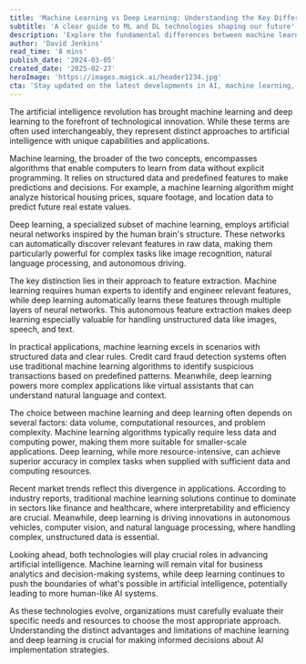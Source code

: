 ```yaml
---
title: 'Machine Learning vs Deep Learning: Understanding the Key Differences and Applications'
subtitle: 'A clear guide to ML and DL technologies shaping our future'
description: 'Explore the fundamental differences between machine learning and deep learning, their unique applications, and how they\'re shaping the future of artificial intelligence. Learn which technology best suits different business needs and industry applications.'
author: 'David Jenkins'
read_time: '8 mins'
publish_date: '2024-03-05'
created_date: '2025-02-27'
heroImage: 'https://images.magick.ai/header1234.jpg'
cta: 'Stay updated on the latest developments in AI, machine learning, and deep learning by following us on LinkedIn. Join our community of tech enthusiasts and industry professionals!'
---
```


The artificial intelligence revolution has brought machine learning and deep learning to the forefront of technological innovation. While these terms are often used interchangeably, they represent distinct approaches to artificial intelligence with unique capabilities and applications.

Machine learning, the broader of the two concepts, encompasses algorithms that enable computers to learn from data without explicit programming. It relies on structured data and predefined features to make predictions and decisions. For example, a machine learning algorithm might analyze historical housing prices, square footage, and location data to predict future real estate values.

Deep learning, a specialized subset of machine learning, employs artificial neural networks inspired by the human brain's structure. These networks can automatically discover relevant features in raw data, making them particularly powerful for complex tasks like image recognition, natural language processing, and autonomous driving.

The key distinction lies in their approach to feature extraction. Machine learning requires human experts to identify and engineer relevant features, while deep learning automatically learns these features through multiple layers of neural networks. This autonomous feature extraction makes deep learning especially valuable for handling unstructured data like images, speech, and text.

In practical applications, machine learning excels in scenarios with structured data and clear rules. Credit card fraud detection systems often use traditional machine learning algorithms to identify suspicious transactions based on predefined patterns. Meanwhile, deep learning powers more complex applications like virtual assistants that can understand natural language and context.

The choice between machine learning and deep learning often depends on several factors: data volume, computational resources, and problem complexity. Machine learning algorithms typically require less data and computing power, making them more suitable for smaller-scale applications. Deep learning, while more resource-intensive, can achieve superior accuracy in complex tasks when supplied with sufficient data and computing resources.

Recent market trends reflect this divergence in applications. According to industry reports, traditional machine learning solutions continue to dominate in sectors like finance and healthcare, where interpretability and efficiency are crucial. Meanwhile, deep learning is driving innovations in autonomous vehicles, computer vision, and natural language processing, where handling complex, unstructured data is essential.

Looking ahead, both technologies will play crucial roles in advancing artificial intelligence. Machine learning will remain vital for business analytics and decision-making systems, while deep learning continues to push the boundaries of what's possible in artificial intelligence, potentially leading to more human-like AI systems.

As these technologies evolve, organizations must carefully evaluate their specific needs and resources to choose the most appropriate approach. Understanding the distinct advantages and limitations of machine learning and deep learning is crucial for making informed decisions about AI implementation strategies.